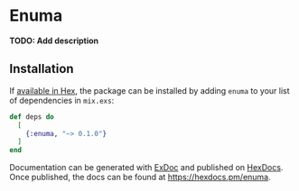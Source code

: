 # Enuma

**TODO: Add description**

## Installation

If [available in Hex](https://hex.pm/docs/publish), the package can be installed
by adding `enuma` to your list of dependencies in `mix.exs`:

```elixir
def deps do
  [
    {:enuma, "~> 0.1.0"}
  ]
end
```

Documentation can be generated with [ExDoc](https://github.com/elixir-lang/ex_doc)
and published on [HexDocs](https://hexdocs.pm). Once published, the docs can
be found at <https://hexdocs.pm/enuma>.

